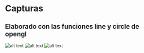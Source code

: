 # Capturas
## Elaborado con las funciones line y circle de opengl 

![alt text](https://github.com/dbellidor/Laboratorio-Computacion-Grafica-/tree/master/laboratorio2/tortuga/t1.png)
![alt text](https://github.com/dbellidor/Laboratorio-Computacion-Grafica-/tree/master/laboratorio2/tortuga/t2.png)
![alt text](https://github.com/dbellidor/Laboratorio-Computacion-Grafica-/tree/master/laboratorio2/tortuga/t3.png)
